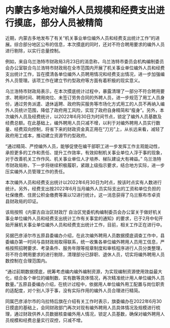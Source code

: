 # 内蒙古多地对编外人员规模和经费支出进行摸底，部分人员被精简

近期，内蒙古多地发布了有关“机关事业单位编外人员和经费支出统计工作”的进展。综合部分地区公布的信息，本次摸底的同时，还对不符合聘用要求的编外人员进行剔除，以实行总量控制。

例如，来自乌兰浩特市财政局3月23日的消息称，乌兰浩特市委员会机构编制委员会办公室联合乌兰浩特市财政局在全市范围内开展了机关事业单位编外人员和经费支出统计工作，旨在摸清各单位编外人员聘用情况和经费支出情况，进一步加强编外人员管理。该项工作在建立节约型政府等方面有着积极的现实意义。

乌兰浩特市财政局表示，在本次摸底统计过程中，暴露清理了一部分不符合聘用要求、聘用时间、聘用岗位、未签订劳务合同的外聘人员，进一步规范了用工人员身份，通过劳务派遣、退休返聘、政府购买服务等市场化方式用工的人员不再纳入编外人员统计范围，降低了政府用工风险，实现了政府自身精简和“瘦身”。另外，本次编外人员及经费统计，以2022年6月30日为时间节点，锁定了编外人员基数及经费总额。在此基础上，编外聘用人员只减不增，以利于对编外聘用人员实行数量、经费双向控制，将省下来的财政资金真正用在“刀刃”上，从长远来看，减轻了政府用工成本，推动建立资源节约型政府。

“通过精简、严控编外人员，能够促使在编干部职工进一步发挥工作主观能动性，承担更多的工作和责任、提升工作效率，有效抑制机关事业单位人浮于事的现象，对于改善机关工作作风、机关事业单位人才培养、梯队建设大有裨益。”
乌兰浩特市财政局称，下一步将继续积极履职，紧跟上级指示要求，结合地方实际，进一步压实编外人员管理工作的责任。

本次编外人员和经费支出统计以2022年6月30日为时点，按该时点实有人数进行统计。另外，经费支出按2022年6月当月编外人员实际支出的工资和单位负担的社保缴费、住房公积金缴费等乘以12进行统计。这一消息获得了乌兰察布市卓资县财政局的印证。

该局按照《内蒙古自治区财政厅
自治区党委机构编制委员会办公室关于做好机关事业单位编外人员和经费支出统计工作有关事宜的通知》的要求，已于2月中旬开始开展机关事业单位编外人员和经费支出统计工作，目前，相关工作正在进行中。

另据巴彦淖尔市五原县委编办介绍，在此次编外聘用人员数据摸底调查工作中，县委编办第一时间与县财政局取得联系，统一收集各单位编外聘用人员用工信息，严格按照招聘要求、考录条件、服务年限等规章制度和审核程序进行人员分类整理，将不符合聘用要求的进行剔除，清理部分已辞职、退休人员，切实将编外聘用人员数控制在合理范围内。

“通过前期数据摸底，统筹考虑编内编外编制资源，为实现编制资源使用效益最大化，结合各个单位的编制数、实有数等具体情况，再次精准统计用人单位编外人员数量。”五原县委编办介绍，在统计过程中，依据用人单位编外用工配置与岗位职责的适配度，对个别人浮于事，没有实际作用的编外人员合理进行精简。

同属巴彦淖尔市的乌拉特后旗在介绍有关工作时表示，旗委编办在2022年6月30日摸底的基础上，会同财政部门再次对现有编外聘用人员具体情况及规模进行梳理，通过财政供养人员数据核查编外用人情况，锁定人员基数，确保对编外聘用人员规模和经费总量实行双控，只减不增。


